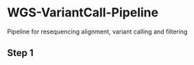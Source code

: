 # WGS-VariantCall-Pipeline
Pipeline for resequencing alignment, variant calling and filtering

## Step 1
